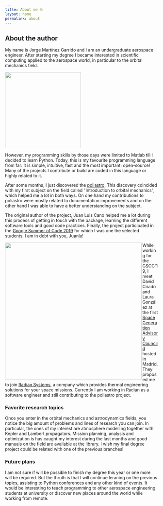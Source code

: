 ```yaml
---
title: About me 🤓
layout: home
permalink: about
---
```


## About the author

My name is Jorge Martínez Garrido and I am an undergraduate aerospace engineer.
After starting my degree I became interested in scientific computing applied to
the aerospace world, in particular to the orbital mechanics field.

<img class="imgleft" src="{{site.url}}/resources/images/me_about.jpeg" style="width:250px">

However, my programming skills by those days were limited to Matlab till I
decided to learn Python. Today, this is my favourite programming language from
far: it is simple, intuitive, fast and the most important; open-source! Many of
the projects I contribute or build are coded in this language or highly related
to it.

After some months, I just discovered the
[poliastro](https://www.github.com/poliastro/poliastro). This discovery
coincided with my first subject on the field called "Introduction to orbital
mechanics", which helped me a lot in both ways. On one hand my contributions to
poliastro were mostly related to documentation improvements and on the other
hand I was able to have a better understanding on the subject.

The original author of the project, Juan Luis Cano helped me a lot during this
process of getting in touch with the package, learning the different software
tools and good code practices. Finally, the project participated in the [Google
Summer of Code 2019](https://summerofcode.withgoogle.com/) for which I was one
the selected students. I am in debt with you, Juanlu!

<img class="imgright" src="{{site.url}}/resources/images/orbital/porkchop.png" align="left" style="width:450px">

While working for the GSOC'19, I meet David Criado and Laura González at the
first [Space Generation Advisory Councild](https://spacegeneration.org/) hosted
in Madrid. They proposed me to join [Radian Systems](https://radian.systems/),
a company which provides thermal engineering solutions for your space missions.
Currently I am working in Radian as a software engineer and still contributing
to the poliastro project.

### Favorite research topics

Once you enter in the orbital mechanics and astrodynamics fields, you notice
the big amount of problems and lines of research you can join. In particular,
the ones of my interest are atmosphere modelling together with Kepler and
Lambert propagators. Mission planning, analysis and optimization is has caught
my interest during the last months and good manuals on the field are available
at the library. I wish my final degree project could be related with one of the
previous branches!

### Future plans

I am not sure if will be possible to finish my degree this year or one more
will be required.  But the thruth is that I will continue leraning on the
previous topics, assisting to Python conferences and any other kind of events.
It would be interesting to teach programming to other aerospace engineering
students at university or discover new places around the world while working
from remote.

